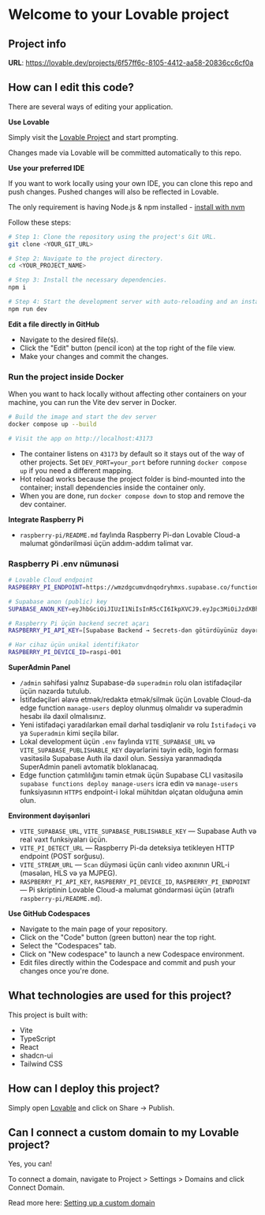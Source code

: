 # Welcome to your Lovable project

## Project info

**URL**: https://lovable.dev/projects/6f57ff6c-8105-4412-aa58-20836cc6cf0a

## How can I edit this code?

There are several ways of editing your application.

**Use Lovable**

Simply visit the [Lovable Project](https://lovable.dev/projects/6f57ff6c-8105-4412-aa58-20836cc6cf0a) and start prompting.

Changes made via Lovable will be committed automatically to this repo.

**Use your preferred IDE**

If you want to work locally using your own IDE, you can clone this repo and push changes. Pushed changes will also be reflected in Lovable.

The only requirement is having Node.js & npm installed - [install with nvm](https://github.com/nvm-sh/nvm#installing-and-updating)

Follow these steps:

```sh
# Step 1: Clone the repository using the project's Git URL.
git clone <YOUR_GIT_URL>

# Step 2: Navigate to the project directory.
cd <YOUR_PROJECT_NAME>

# Step 3: Install the necessary dependencies.
npm i

# Step 4: Start the development server with auto-reloading and an instant preview.
npm run dev
```

**Edit a file directly in GitHub**

- Navigate to the desired file(s).
- Click the "Edit" button (pencil icon) at the top right of the file view.
- Make your changes and commit the changes.

### Run the project inside Docker

When you want to hack locally without affecting other containers on your machine, you can run the Vite dev server in Docker.

```sh
# Build the image and start the dev server
docker compose up --build

# Visit the app on http://localhost:43173
```

- The container listens on `43173` by default so it stays out of the way of other projects. Set `DEV_PORT=your_port` before running `docker compose up` if you need a different mapping.
- Hot reload works because the project folder is bind-mounted into the container; install dependencies inside the container only.
- When you are done, run `docker compose down` to stop and remove the dev container.

**Integrate Raspberry Pi**

- `raspberry-pi/README.md` faylında Raspberry Pi-dən Lovable Cloud-a məlumat göndərilməsi üçün addım-addım təlimat var.

### Raspberry Pi .env nümunəsi

```bash
# Lovable Cloud endpoint
RASPBERRY_PI_ENDPOINT=https://wmzdgcumvdnqodryhmxs.supabase.co/functions/v1/submit-detection

# Supabase anon (public) key
SUPABASE_ANON_KEY=eyJhbGciOiJIUzI1NiIsInR5cCI6IkpXVCJ9.eyJpc3MiOiJzdXBhYmFzZSIsInJlZiI6IndtemRnY3VtdmRucW9kcnlobXhzIiwicm9sZSI6ImFub24iLCJpYXQiOjE3NjAyMzk3MDgsImV4cCI6MjA3NTgxNTcwOH0.mVjRpsU_BnPEtL3UeZPkM4jjbslNbishgHwCbcC85MA

# Raspberry Pi üçün backend secret açarı
RASPBERRY_PI_API_KEY=[Supabase Backend → Secrets-dən götürdüyünüz dəyər]

# Hər cihaz üçün unikal identifikator
RASPBERRY_PI_DEVICE_ID=raspi-001
```

**SuperAdmin Panel**

- `/admin` səhifəsi yalnız Supabase-də `superadmin` rolu olan istifadəçilər üçün nəzərdə tutulub.
- İstifadəçiləri əlavə etmək/redaktə etmək/silmək üçün Lovable Cloud-da edge function `manage-users` deploy olunmuş olmalıdır və superadmin hesabı ilə daxil olmalısınız.
- Yeni istifadəçi yaradılarkən email dərhal təsdiqlənir və rolu `İstifadəçi` və ya `Superadmin` kimi seçilə bilər.
- Lokal development üçün `.env` faylında `VITE_SUPABASE_URL` və `VITE_SUPABASE_PUBLISHABLE_KEY` dəyərlərini təyin edib, login forması vasitəsilə Supabase Auth ilə daxil olun. Sessiya yaranmadıqda SuperAdmin paneli avtomatik bloklanacaq.
- Edge function çatımlılığını təmin etmək üçün Supabase CLI vasitəsilə `supabase functions deploy manage-users` icra edin və `manage-users` funksiyasının `HTTPS` endpoint-i lokal mühitdən əlçatan olduğuna əmin olun.

**Environment dəyişənləri**

- `VITE_SUPABASE_URL`, `VITE_SUPABASE_PUBLISHABLE_KEY` — Supabase Auth və real vaxt funksiyaları üçün.
- `VITE_PI_DETECT_URL` — Raspberry Pi-də deteksiya tetikleyen HTTP endpoint (POST sorğusu).
- `VITE_STREAM_URL` — `Scan` düyməsi üçün canlı video axınının URL-i (məsələn, HLS və ya MJPEG).
- `RASPBERRY_PI_API_KEY`, `RASPBERRY_PI_DEVICE_ID`, `RASPBERRY_PI_ENDPOINT` — Pi skriptinin Lovable Cloud-a məlumat göndərməsi üçün (ətraflı `raspberry-pi/README.md`).

**Use GitHub Codespaces**

- Navigate to the main page of your repository.
- Click on the "Code" button (green button) near the top right.
- Select the "Codespaces" tab.
- Click on "New codespace" to launch a new Codespace environment.
- Edit files directly within the Codespace and commit and push your changes once you're done.

## What technologies are used for this project?

This project is built with:

- Vite
- TypeScript
- React
- shadcn-ui
- Tailwind CSS

## How can I deploy this project?

Simply open [Lovable](https://lovable.dev/projects/6f57ff6c-8105-4412-aa58-20836cc6cf0a) and click on Share -> Publish.

## Can I connect a custom domain to my Lovable project?

Yes, you can!

To connect a domain, navigate to Project > Settings > Domains and click Connect Domain.

Read more here: [Setting up a custom domain](https://docs.lovable.dev/features/custom-domain#custom-domain)
